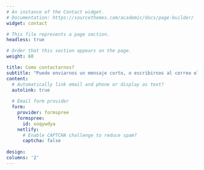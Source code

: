 ```yaml
---
# An instance of the Contact widget.
# Documentation: https://sourcethemes.com/academic/docs/page-builder/
widget: contact

# This file represents a page section.
headless: true

# Order that this section appears on the page.
weight: 60

title: Como contactarnos?
subtitle: "Puede enviarnos un mensaje corto, o escribirnos al correo electrónico. También puede llamarnos por teléfono, seguirnos en **Twitter** o visitar nuestras oficinas."
content:
  # Automatically link email and phone or display as text?
  autolink: true
  
  # Email form provider
  form:
    provider: formspree
    formspree:
      id: xoqywdya
    netlify:
      # Enable CAPTCHA challenge to reduce spam?
      captcha: false
  
design:
columns: '2'
---
```

